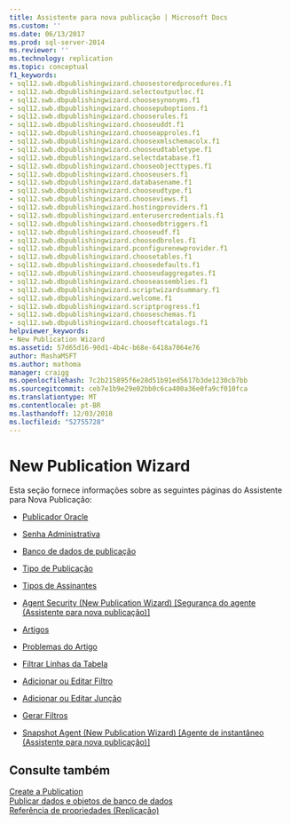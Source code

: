 ```yaml
---
title: Assistente para nova publicação | Microsoft Docs
ms.custom: ''
ms.date: 06/13/2017
ms.prod: sql-server-2014
ms.reviewer: ''
ms.technology: replication
ms.topic: conceptual
f1_keywords:
- sql12.swb.dbpublishingwizard.choosestoredprocedures.f1
- sql12.swb.dbpublishingwizard.selectoutputloc.f1
- sql12.swb.dbpublishingwizard.choosesynonyms.f1
- sql12.swb.dbpublishingwizard.choosepuboptions.f1
- sql12.swb.dbpublishingwizard.chooserules.f1
- sql12.swb.dbpublishingwizard.chooseuddt.f1
- sql12.swb.dbpublishingwizard.chooseapproles.f1
- sql12.swb.dbpublishingwizard.choosexmlschemacolx.f1
- sql12.swb.dbpublishingwizard.chooseudtabletype.f1
- sql12.swb.dbpublishingwizard.selectdatabase.f1
- sql12.swb.dbpublishingwizard.chooseobjecttypes.f1
- sql12.swb.dbpublishingwizard.chooseusers.f1
- sql12.swb.dbpublishingwizard.databasename.f1
- sql12.swb.dbpublishingwizard.chooseudtype.f1
- sql12.swb.dbpublishingwizard.chooseviews.f1
- sql12.swb.dbpublishingwizard.hostingproviders.f1
- sql12.swb.dbpublishingwizard.enterusercredentials.f1
- sql12.swb.dbpublishingwizard.choosedbtriggers.f1
- sql12.swb.dbpublishingwizard.chooseudf.f1
- sql12.swb.dbpublishingwizard.choosedbroles.f1
- sql12.swb.dbpublishingwizard.pconfigurenewprovider.f1
- sql12.swb.dbpublishingwizard.choosetables.f1
- sql12.swb.dbpublishingwizard.choosedefaults.f1
- sql12.swb.dbpublishingwizard.chooseudaggregates.f1
- sql12.swb.dbpublishingwizard.chooseassemblies.f1
- sql12.swb.dbpublishingwizard.scriptwizardsummary.f1
- sql12.swb.dbpublishingwizard.welcome.f1
- sql12.swb.dbpublishingwizard.scriptprogress.f1
- sql12.swb.dbpublishingwizard.chooseschemas.f1
- sql12.swb.dbpublishingwizard.chooseftcatalogs.f1
helpviewer_keywords:
- New Publication Wizard
ms.assetid: 57d65d16-90d1-4b4c-b68e-6418a7064e76
author: MashaMSFT
ms.author: mathoma
manager: craigg
ms.openlocfilehash: 7c2b215895f6e28d51b91ed5617b3de1230cb7bb
ms.sourcegitcommit: ceb7e1b9e29e02bb0c6ca400a36e0fa9cf010fca
ms.translationtype: MT
ms.contentlocale: pt-BR
ms.lasthandoff: 12/03/2018
ms.locfileid: "52755728"
---
```

# <a name="new-publication-wizard"></a>New Publication Wizard
  Esta seção fornece informações sobre as seguintes páginas do Assistente para Nova Publicação:  
  
-   [Publicador Oracle](oracle-publisher.md)  
  
-   [Senha Administrativa](administrative-password.md)  
  
-   [Banco de dados de publicação](publication-database.md)  
  
-   [Tipo de Publicação](publication-type.md)  
  
-   [Tipos de Assinantes](subscriber-types.md)  
  
-   [Agent Security &#40;New Publication Wizard&#41; [Segurança do agente (Assistente para nova publicação)]](agent-security-new-publication-wizard.md)  
  
-   [Artigos](articles.md)  
  
-   [Problemas do Artigo](article-issues.md)  
  
-   [Filtrar Linhas da Tabela](filter-table-rows.md)  
  
-   [Adicionar ou Editar Filtro](add-or-edit-filter.md)  
  
-   [Adicionar ou Editar Junção](add-or-edit-join.md)  
  
-   [Gerar Filtros](generate-filters.md)  
  
-   [Snapshot Agent &#40;New Publication Wizard&#41; [Agente de instantâneo (Assistente para nova publicação)]](snapshot-agent-new-publication-wizard.md)  
  
## <a name="see-also"></a>Consulte também  
 [Create a Publication](publish/create-a-publication.md)   
 [Publicar dados e objetos de banco de dados](publish/publish-data-and-database-objects.md)   
 [Referência de propriedades &#40;Replicação&#41;](properties-reference-replication.md)  
  
  
